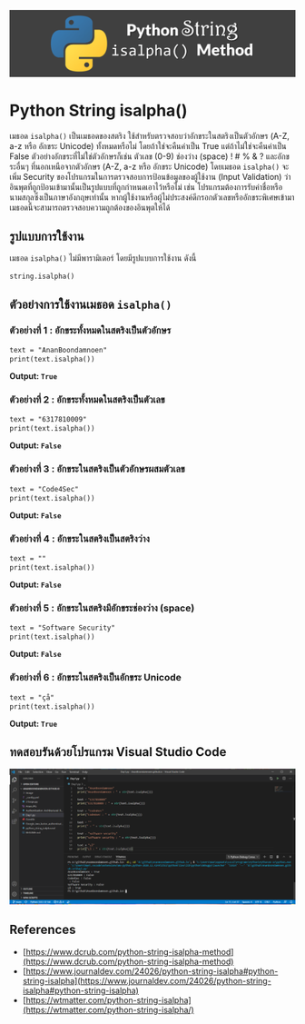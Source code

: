 ![](Image/Code4Sec_Week/python_string_isalpha_01.png)

# Python String isalpha()

เมธอด `isalpha()` เป็นเมธอดของสตริง ใช้สำหรับตรวจสอบว่าอักขระในสตริงเป็นตัวอักษร (A-Z, a-z หรือ อักขระ Unicode) ทั้งหมดหรือไม่ โดยถ้าใช่จะคืนค่าเป็น True แต่ถ้าไม่ใช่จะคืนค่าเป็น False ตัวอย่างอักขระที่ไม่ใช่ตัวอักษรก็เช่น ตัวเลข (0-9) ช่องว่าง (space) ! # % & ? และอักขระอื่นๆ ที่นอกเหนือจากตัวอักษร (A-Z, a-z หรือ อักขระ Unicode) โดยเมธอด `isalpha()` จะเพิ่ม Security ของโปรแกรมในการตรวจสอบการป้อนข้อมูลของผู้ใช้งาน (Input Validation) ว่าอินพุตที่ถูกป้อนเข้ามานั้นเป็นรูปแบบที่ถูกกำหนดเอาไว้หรือไม่ เช่น โปรแกรมต้องการรับค่าชื่อหรือนามสกุลซึ่งเป็นภาษาอังกฤษเท่านั้น หากผู้ใช้งานหรือผู้ไม่ประสงค์ดีกรอกตัวเลขหรืออักขระพิเศษเข้ามา เมธอดนี้จะสามารถตรวจสอบความถูกต้องของอินพุตให้ได้

## รูปแบบการใช้งาน
เมธอด `isalpha()` ไม่มีพารามิเตอร์ โดยมีรูปแบบการใช้งาน ดังนี้
```
string.isalpha()
```

## ตัวอย่างการใช้งานเมธอด `isalpha()`

### ตัวอย่างที่ 1 : อักขระทั้งหมดในสตริงเป็นตัวอักษร
```
text = "AnanBoondamnoen"
print(text.isalpha())
```
**Output: `True`**

### ตัวอย่างที่ 2 : อักขระทั้งหมดในสตริงเป็นตัวเลข
```
text = "6317810009"
print(text.isalpha())
```
**Output: `False`**

### ตัวอย่างที่ 3 : อักขระในสตริงเป็นตัวอักษรผสมตัวเลข
```
text = "Code4Sec"
print(text.isalpha())
```
**Output: `False`**

### ตัวอย่างที่ 4 : อักขระในสตริงเป็นสตริงว่าง
```
text = ""
print(text.isalpha())
```
**Output: `False`**

### ตัวอย่างที่ 5 : อักขระในสตริงมีอักขระช่องว่าง (space)
```
text = "Software Security"
print(text.isalpha())
```
**Output: `False`**

### ตัวอย่างที่ 6 : อักขระในสตริงเป็นอักขระ Unicode
```
text = "çå"
print(text.isalpha())
```
**Output: `True`**

## ทดสอบรันด้วยโปรแกรม Visual Studio Code
![](Image/Code4Sec_Week/python_string_isalpha_02.png)

## References
- [https://www.dcrub.com/python-string-isalpha-method](https://www.dcrub.com/python-string-isalpha-method)
- [https://www.journaldev.com/24026/python-string-isalpha#python-string-isalpha](https://www.journaldev.com/24026/python-string-isalpha#python-string-isalpha)
- [https://wtmatter.com/python-string-isalpha](https://wtmatter.com/python-string-isalpha/)
